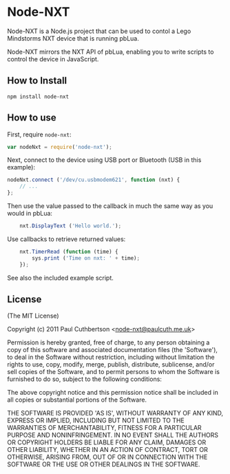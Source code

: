 # Node-NXT

Node-NXT is a Node.js project that can be used to contol a Lego Mindstorms NXT device that is running pbLua.

Node-NXT mirrors the NXT API of pbLua, enabling you to write scripts to control the device in JavaScript.

## How to Install

    npm install node-nxt

## How to use

First, require `node-nxt`:

```js
var nodeNxt = require('node-nxt');
```

Next, connect to the device using USB port or Bluetooth (USB in this example):

```js
nodeNxt.connect ('/dev/cu.usbmodem621', function (nxt) {
	// ...
};
```

Then use the value passed to the callback in much the same way as you would in pbLua:

```js	
	nxt.DisplayText ('Hello world.');
```

Use callbacks to retrieve returned values:

```js
	nxt.TimerRead (function (time) {
		sys.print ('Time on nxt: ' + time);
	});
```

See also the included example script.


## License 

(The MIT License)

Copyright (c) 2011 Paul Cuthbertson &lt;node-nxt@paulcuth.me.uk&gt;

Permission is hereby granted, free of charge, to any person obtaining
a copy of this software and associated documentation files (the
'Software'), to deal in the Software without restriction, including
without limitation the rights to use, copy, modify, merge, publish,
distribute, sublicense, and/or sell copies of the Software, and to
permit persons to whom the Software is furnished to do so, subject to
the following conditions:

The above copyright notice and this permission notice shall be
included in all copies or substantial portions of the Software.

THE SOFTWARE IS PROVIDED 'AS IS', WITHOUT WARRANTY OF ANY KIND,
EXPRESS OR IMPLIED, INCLUDING BUT NOT LIMITED TO THE WARRANTIES OF
MERCHANTABILITY, FITNESS FOR A PARTICULAR PURPOSE AND NONINFRINGEMENT.
IN NO EVENT SHALL THE AUTHORS OR COPYRIGHT HOLDERS BE LIABLE FOR ANY
CLAIM, DAMAGES OR OTHER LIABILITY, WHETHER IN AN ACTION OF CONTRACT,
TORT OR OTHERWISE, ARISING FROM, OUT OF OR IN CONNECTION WITH THE
SOFTWARE OR THE USE OR OTHER DEALINGS IN THE SOFTWARE.